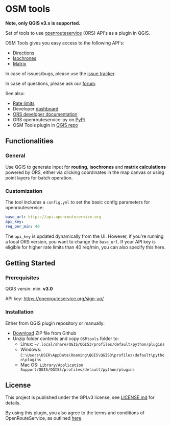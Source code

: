# OSM tools
**Note, only QGIS v3.x is supported.**

Set of tools to use [openrouteservice](https://openrouteservice.org) (ORS) API's as a plugin in QGIS.

OSM Tools gives you easy access to the following API's:

- [Directions](https://openrouteservice.org/documentation/#/reference/directions/directions/directions-service)
- [Isochrones](https://openrouteservice.org/documentation/#/reference/isochrones/isochrones/isochrones-service)
- [Matrix](https://openrouteservice.org/documentation/#/reference/matrix/matrix/matrix-service-(post))

In case of issues/bugs, please use the [issue tracker](https://github.com/nilsnolde/OSMtools/issues).

In case of questions, please ask our [forum](https://ask.openrouteservice.org/c/sdks).

See also:
- [Rate limits](https://openrouteservice.org/restrictions/)
- Developer [dashboard](https://openrouteservice.org/dev/#/home)
- [ORS developer documentation](https://openrouteservice.org/documentation/)
- ORS openrouteservice-py on [PyPi](https://pypi.python.org/pypi/openrouteservice)
- OSM Tools plugin in [QGIS repo](https://plugins.qgis.org/plugins/OSMtools/)

## Functionalities

### General
Use QGIS to generate input for **routing**, **isochrones** and **matrix calculations** powered by ORS, either via clicking coordinates in the map canvas or using point layers for batch operation.

### Customization
The tool includes a `config.yml` to set the basic config parameters for openrouteservice:

```yaml
base_url: https://api.openrouteservice.org
api_key: 
req_per_min: 40
```
The `api_key` is updated dynamically from the UI. However, if you're running a local ORS version, you want to change the `base_url`. If your API key is eligible for higher rate limits than 40 req/min, you can also specify this here.

## Getting Started

### Prerequisites

QGIS versin: min. **v3.0**

API key: https://openrouteservice.org/sign-up/

### Installation

Either from QGIS plugin repository or manually:
  - [Download](https://github.com/nilsnolde/OSMtools/archive/master.zip) ZIP file from Github
  - Unzip folder contents and copy `OSMtools` folder to:
    - Linux: `~/.local/share/QGIS/QGIS3/profiles/default/python/plugins`
    - Windows: `C:\Users\USER\AppData\Roaming\QGIS\QGIS3\profiles\default\python\plugins`
    - Mac OS: `Library/Application Support/QGIS/QGIS3/profiles/default/python/plugins`

## License
This project is published under the GPLv3 license, see [LICENSE.md](https://github.com/nilsnolde/ORStools/blob/master/LICENSE.md) for details.

By using this plugin, you also agree to the terms and conditions of OpenRouteService, as outlined [here](https://openrouteservice.org/terms-of-service/).

